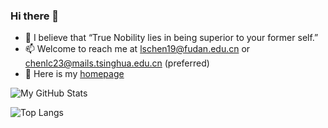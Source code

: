 ### Hi there 👋

- 🌱 I believe that “True Nobility lies in being superior to your former self.”
- 📫 Welcome to reach me at lschen19@fudan.edu.cn or chenlc23@mails.tsinghua.edu.cn (preferred)
- 🔭 Here is my [homepage](https://truenobility303.github.io/)

![My GitHub Stats](https://github-readme-stats.vercel.app/api?username=TrueNobility303&show_icons=true)

![Top Langs](https://github-readme-stats.vercel.app/api/top-langs/?username=TrueNobility303&layout=compact)
